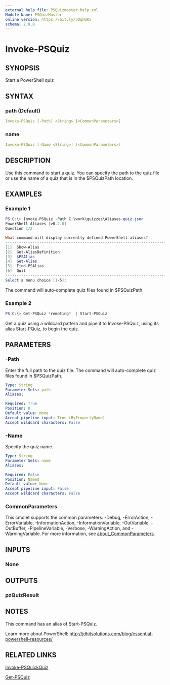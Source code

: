 ```yaml
---
external help file: PSQuizmaster-help.xml
Module Name: PSQuizMaster
online version: https://bit.ly/3OqhUKx
schema: 2.0.0
---
```


# Invoke-PSQuiz

## SYNOPSIS

Start a PowerShell quiz

## SYNTAX

### path (Default)

```yaml
Invoke-PSQuiz [-Path] <String> [<CommonParameters>]
```

### name

```yaml
Invoke-PSQuiz [-Name <String>] [<CommonParameters>]
```

## DESCRIPTION

Use this command to start a quiz. You can specify the path to the quiz file or use the name of a quiz that is in the $PSQuizPath location.

## EXAMPLES

### Example 1

```powershell
PS C:\> Invoke-PSQuiz -Path C:\work\quizzes\Aliases.quiz.json
PowerShell Aliases [v0.2.0]
Question 1/2

What command will display currently defined PowerShell aliases?
---------------------------------------------------------------------------
[1]  Show-Alias
[2]  Get-AliasDefinition
[3]  $PSAlias
[4]  Get-Alias
[5]  Find-PSAlias
[6]  Quit
---------------------------------------------------------------------------
Select a menu choice [1-5]:
```

The command will auto-complete quiz files found in $PSQuizPath.

### Example 2

```powershell
PS C:\> Get-PSQuiz *remoting*  | Start-PSQuiz
```

Get a quiz using a wildcard pattern and pipe it to Invoke-PSQuiz, using its alias Start-PQuiz, to begin the quiz.

## PARAMETERS

### -Path

Enter the full path to the quiz file. The command will auto-complete quiz files found in $PSQuizPath.

```yaml
Type: String
Parameter Sets: path
Aliases:

Required: True
Position: 0
Default value: None
Accept pipeline input: True (ByPropertyName)
Accept wildcard characters: False
```

### -Name
Specify the quiz name.

```yaml
Type: String
Parameter Sets: name
Aliases:

Required: False
Position: Named
Default value: None
Accept pipeline input: False
Accept wildcard characters: False
```

### CommonParameters

This cmdlet supports the common parameters: -Debug, -ErrorAction, -ErrorVariable, -InformationAction, -InformationVariable, -OutVariable, -OutBuffer, -PipelineVariable, -Verbose, -WarningAction, and -WarningVariable. For more information, see [about_CommonParameters](http://go.microsoft.com/fwlink/?LinkID=113216).

## INPUTS

### None

## OUTPUTS

### pzQuizResult

## NOTES

This command has an alias of Start-PSQuiz.

Learn more about PowerShell:
http://jdhitsolutions.com/blog/essential-powershell-resources/

## RELATED LINKS

[Invoke-PSQuickQuiz](Invoke-PSQuickQuiz.md)

[Get-PSQuiz](Get-PSQuiz.md)
